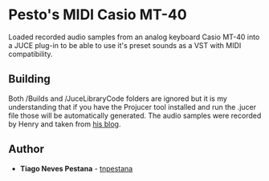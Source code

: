 # Pesto's MIDI Casio MT-40

Loaded recorded audio samples from an analog keyboard Casio MT-40 into a JUCE plug-in to be able to use it's preset sounds as a VST with MIDI compatibility. 

## Building

Both /Builds and /JuceLibraryCode folders are ignored but it is my understanding that if you have the Projucer tool installed and run the .jucer file those will be automatically generated. The audio samples were recorded by Henry and taken from [his blog](http://oldkeyboardsamples.tumblr.com).

## Author

* **Tiago Neves Pestana** - [tnpestana](https://github.com/tnpestana)
